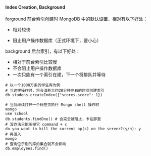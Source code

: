 #### Index Creation, Background

forground 前台索引创建时 MongoDB 中的默认设置，相对有以下好处：

- 相对较快

- 阻止用户操作数据库（正式环境下，要小心）

background 后台索引，有以下好处：

- 相对于前台索引比较慢
- 不会阻止用户操作数据库
- 一次只能有一个索引在建，下一个将排队并等待

```shell
# 以一个1000万条的学生库为例
# 当这样操作时，将会消耗大约20分钟左右的时间创建索引
db.studens.createIndex({"scores.score": 1})

# 当我继续打开一个标签页执行 Mongo shell 操作时
mongo
use school
db.students.findOne() # 会完全被阻止，卡在那里
# 没办法只能杀掉它 command + c
do you want to kill the current op(s) on the server?(y/n): y
# 再进入
mongo
# 查询位于别的库的集合就不会影响
db.employees.find()
```



